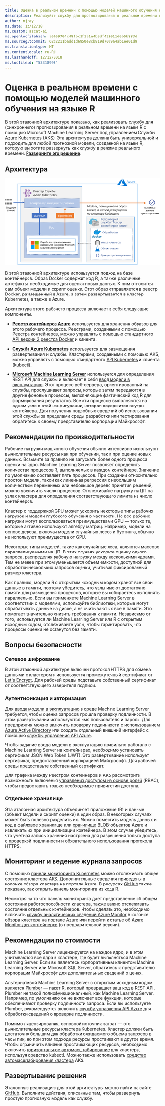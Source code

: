 ```yaml
---
title: Оценка в реальном времени с помощью моделей машинного обучения на языке R
description: Реализуйте службу для прогнозирования в реальном времени на языке R с помощью Machine Learning Server под управлением Службы Azure Kubernetes (AKS).
author: njray
ms.date: 12/12/18
ms.custom: azcat-ai
ms.openlocfilehash: a6069704c48fbc1f1a1e4b5df428011d6b5b883d
ms.sourcegitcommit: 62d2211badd1d6950e8cb819d70c9a4ab1ee01d9
ms.translationtype: HT
ms.contentlocale: ru-RU
ms.lasthandoff: 12/12/2018
ms.locfileid: "53318998"
---
```

# <a name="real-time-scoring-of-r-machine-learning-models"></a>Оценка в реальном времени с помощью моделей машинного обучения на языке R

В этой эталонной архитектуре показано, как реализовать службу для (синхронного) прогнозирования в реальном времени на языке R с помощью Microsoft Machine Learning Server под управлением Службы Azure Kubernetes (AKS). Эта архитектура должна быть универсальной и подходить для любой прогнозной модели, созданной на языке R, которую вы хотите развернуть как службу в режиме реального времени. **[Разверните это решение][github]**.

## <a name="architecture"></a>Архитектура

![Оценка в реальном времени с помощью моделей машинного обучения на языке R в Azure][0]

В этой эталонной архитектуре используется подход на базе контейнеров. Образ Docker содержит код R, а также различные артефакты, необходимые для оценки новых данных. К ним относится сам объект модели и скрипт оценки. Этот образ отправляется в реестр Docker, размещенный в Azure, а затем развертывается в кластер Kubernetes, а также в Azure.

Архитектура этого рабочего процесса включает в себя следующие компоненты.

- **[Реестр контейнеров Azure][acr]** используется для хранения образов для этого рабочего процесса. Реестрами, созданными с помощью Реестра контейнеров, можно управлять с помощью стандартного [API версии 2 реестра Docker][docker] и клиента.

- **[Служба Azure Kubernetes][aks]** используется для размещения развертывания и службы. Кластерами, созданными с помощью AKS, можно управлять с помощью стандартного [API Kubernetes][k-api] и клиента (kubectl).

- **[Microsoft Machine Learning Server][mmls]** используется для определения REST API для службы и включает в себя [ввод модели в эксплуатацию][operationalization]. Этот процесс веб-сервера, ориентированный на службы, прослушивает запросы, которые затем передаются в другие фоновые процессы, выполняющие фактический код R для формирования результатов. Все эти процессы выполняются на одном узле в этой конфигурации, которая содержится внутри контейнера. Для получения подробных сведений об использовании этой службы за пределами среды разработки или тестирования обратитесь к своему представителю корпорации Майкрософт.

## <a name="performance-considerations"></a>Рекомендации по производительности

Рабочие нагрузки машинного обучения обычно интенсивно используют вычислительные ресурсы как при обучении, так и при оценке новых данных. Возьмите за правило не запускать более одного процесса оценки на ядро. Machine Learning Server позволяет определить количество процессов R, выполняемых в каждом контейнере. Значение по умолчанию составляет пять процессов. При создании относительно простой модели, такой как линейная регрессия с небольшим количеством переменных или небольшое дерево принятия решений, можно увеличить число процессов. Отслеживайте нагрузку на ЦП на узлах кластера для определения соответствующего лимита на число контейнеров.

Кластер с поддержкой GPU может ускорить некоторые типы рабочих нагрузок и модели глубокого обучения в частности. Не все рабочие нагрузки могут воспользоваться преимуществами GPU &mdash; только те, которые активно используют алгебру матриц. Например, модели на основе дерева, включая модели случайных лесов и бустинга, обычно не используют преимущества от GPU.

Некоторые типы моделей, такие как случайные леса, являются массово параллелизуемыми на ЦП. В этих случаях ускорьте оценку одного запроса, распределяя рабочую нагрузку между несколькими ядрами. Тем не менее при этом уменьшается объем емкости, доступной для обработки нескольких запросов оценки, учитывая фиксированный размер кластера.

Как правило, модели R c открытым исходным кодом хранят все свои данные в памяти, поэтому убедитесь, что узлы имеют достаточно памяти для размещения процессов, которые вы собираетесь выполнять параллельно. Если вы применяете Machine Learning Server в соответствии с моделями, используйте библиотеки, которые могут обрабатывать данные на диске, а не считывают их все в памяти. Это помогает значительно снизить требования к памяти. Независимо от того, используется ли Machine Learning Server или R с открытым исходным кодом, отслеживайте узлы, чтобы гарантировать, что процессы оценки не останутся без памяти.

## <a name="security-considerations"></a>Вопросы безопасности

### <a name="network-encryption"></a>Сетевое шифрование

В этой эталонной архитектуре включен протокол HTTPS для обмена данными с кластером и используется промежуточный сертификат от [Let's Encrypt][encrypt]. Для рабочей среды подставьте собственный сертификат от соответствующего заверителя подписи.

### <a name="authentication-and-authorization"></a>Аутентификация и авторизация

Для [ввода модели в эксплуатацию][operationalization] в среде Machine Learning Server требуется, чтобы оценка запросов прошла проверку подлинности. В этом развертывании используются имя пользователя и пароль. Для предприятия можно включить проверку подлинности с использованием [Azure Active Directory][AAD] или создать отдельный внешний интерфейс с помощью [службы управления API Azure][API].

Чтобы задание ввода модели в эксплуатацию правильно работало с Machine Learning Server на контейнерах, необходимо установить сертификат JSON Web Token (JWT). Это развертывание использует сертификат, предоставленный корпорацией Майкрософт. Для рабочей среды предоставьте собственный сертификат.

Для трафика между Реестром контейнеров и AKS рассмотрите возможность включения [управления доступом на основе ролей][rbac] (RBAC), чтобы предоставить только необходимые привилегии доступа. 

### <a name="separate-storage"></a>Отдельное хранилище

Эта эталонная архитектура объединяет приложение (R) и данные (объект модели и скрипт оценки) в один образ. В некоторых случаях может быть полезно разделить их. Можно поместить модель данных и код в файловое хранилище или [хранилище][storage] BLOB-объектов Azure и извлекать их при инициализации контейнера. В этом случае убедитесь, что учетная запись хранения настроена для разрешения только доступа с проверкой подлинности и обязательного использования протокола HTTPS.

## <a name="monitoring-and-logging-considerations"></a>Мониторинг и ведение журнала запросов

С помощью [панели мониторинга Kubernetes][dashboard] можно отслеживать общее состояние кластера AKS. Дополнительные сведения приведены в колонке обзора кластера на портале Azure. В ресурсах [GitHub][github] также показано, как открыть панель мониторинга из кода R.

Несмотря на то что панель мониторинга дает представление об общем состоянии работоспособности кластера, также важно отслеживать состояние отдельных контейнеров. Чтобы сделать это, необходимо включить [службу аналитических сведений Azure Monitor][monitor] в колонке обзора кластера на портале Azure или перейти к статье об [Azure Monitor для контейнеров][monitor-containers] (в предварительной версии).

## <a name="cost-considerations"></a>Рекомендации по стоимости

Machine Learning Server лицензируется на каждое ядро, и в этом учитываются все ядра в кластере, где будет выполняться Machine Learning Server. Если вы являетесь корпоративным клиентом Machine Learning Server или Microsoft SQL Server, обратитесь к представителю корпорации Майкрософт для дополнительных сведений о ценах.

Альтернативой Machine Learning Server с открытым исходным кодом является [Plumber][plumber] — пакет R, который превращает ваш код в REST API. Plumber не такой полнофункциональный, как Machine Learning Server. Например, по умолчанию он не включает все функции, которые обеспечивают проверку подлинности запроса. Если вы используете Plumber, рекомендуется включить [службу управления API Azure][API] для обработки сведений о проверке подлинности.

Помимо лицензирования, основной источник затрат — это вычислительные ресурсы кластера Kubernetes. Кластер должен быть достаточно большим для обработки ожидаемого объема запросов в часы пик, но при этом подходе ресурсы простаивают в другое время. Чтобы ограничить влияние простаивающих ресурсов, необходимо включить [горизонтальное автомасштабирование][autoscaler] для кластера, используя средство kubectl. Можно также использовать [средство автомасштабирования кластера][cluster-autoscaler] AKS.

## <a name="deploy-the-solution"></a>Развертывание решения

Эталонную реализацию для этой архитектуры можно найти на сайте [GitHub][github]. Выполните действия, описанные там, чтобы развернуть простую прогнозную модель как службу.

<!-- links -->
[AAD]: /azure/active-directory/fundamentals/active-directory-whatis
[API]: /azure/api-management/api-management-key-concepts
[ACR]: /azure/container-registry/container-registry-intro
[AKS]: /azure/aks/intro-kubernetes
[autoscaler]: https://kubernetes.io/docs/tasks/run-application/horizontal-pod-autoscale/
[cluster-autoscaler]: /azure/aks/autoscaler
[monitor]: /azure/monitoring/monitoring-container-insights-overview
[dashboard]: /azure/aks/kubernetes-dashboard
[docker]: https://docs.docker.com/registry/spec/api/
[encrypt]: https://letsencrypt.org/
[gitHub]: https://github.com/Azure/RealtimeRDeployment
[K-API]: https://kubernetes.io/docs/reference/
[MMLS]: /machine-learning-server/what-is-machine-learning-server
[monitor-containers]: /azure/azure-monitor/insights/container-insights-overview
[operationalization]: /machine-learning-server/what-is-operationalization
[plumber]: https://www.rplumber.io
[RBAC]: /azure/role-based-access-control/overview
[storage]: /azure/storage/common/storage-introduction
[0]: ./_images/realtime-scoring-r.png
